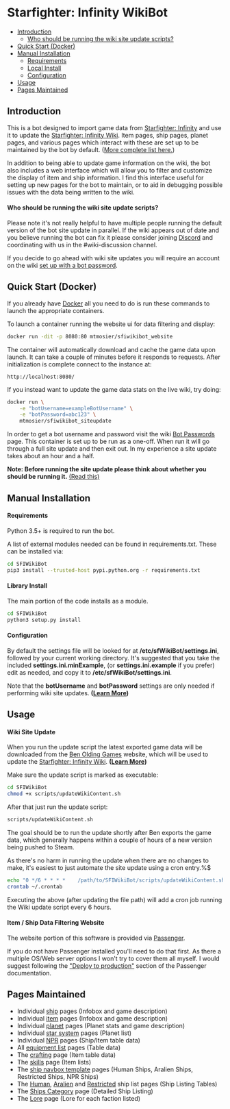 # Starfighter: Infinity WikiBot

- [Introduction](#introduction)
    - [Who should be running the wiki site update scripts?](#who-should-use-this)
- [Quick Start (Docker)](#quick-start-docker)
- [Manual Installation](#manual-installation)
    - [Requirements](#requirements)
    - [Local Install](#local-install)
    - [Configuration](#configuration)
- [Usage](#basic-usage)
- [Pages Maintained](#pages-maintained)


## Introduction

This is a bot designed to import game data from [Starfighter: Infinity](http://www.starfighterinfinity.com/) and use it to update the [Starfighter: Infinity Wiki](https://starfighter-infinity.fandom.com/wiki/).  Item pages, ship pages, planet pages, and various pages which interact with these are set up to be maintained by the bot by default. ([More complete list here.](#pages-maintained))

In addition to being able to update game information on the wiki, the bot also includes a web interface which will allow you to filter and customize the display of item and ship information.  I find this interface useful for setting up new pages for the bot to maintain, or to aid in debugging possible issues with the data being written to the wiki.

<a name="who-should-use-this"></a>
#### Who should be running the wiki site update scripts?
Please note it's not really helpful to have multiple people running the default version of the bot site update in parallel. If the wiki appears out of date and you believe running the bot can fix it please consider joining [Discord](https://discordapp.com/invite/DCnp3Vp) and coordinating with us in the #wiki-discussion channel.

If you decide to go ahead with wiki site updates you will require an account on the wiki [set up with a bot password](https://starfighter-infinity.fandom.com/wiki/Special:BotPasswords).


## Quick Start (Docker)

If you already have [Docker](https://www.docker.com/get-started) all you need to do is run these commands to launch the appropriate containers.

To launch a container running the website ui for data filtering and display:
```bash
docker run -dit -p 8080:80 mtmosier/sfiwikibot_website
```
The container will automatically download and cache the game data upon launch.  It can take a couple of minutes before it responds to requests.  After initialization is complete connect to the instance at:

```
http://localhost:8080/
```

If you instead want to update the game data stats on the live wiki, try doing:
```bash
docker run \
    -e "botUsername=exampleBotUsername" \
    -e "botPassword=abc123" \
    mtmosier/sfiwikibot_siteupdate
```
In order to get a bot username and password visit the wiki [Bot Passwords](https://starfighter-infinity.fandom.com/wiki/Special:BotPasswords) page. This container is set up to be run as a one-off.  When run it will go through a full site update and then exit out.  In my experience a site update takes about an hour and a half.

**Note: Before running the site update please think about whether you should be running it.** [(Read this)](#who-should-use-this)


<a name="manual-installation"></a>
## Manual Installation

#### Requirements
Python 3.5+ is required to run the bot.

A list of external modules needed can be found in requirements.txt. These can be installed via:
```bash
cd SFIWikiBot
pip3 install --trusted-host pypi.python.org -r requirements.txt
```


#### Library Install

The main portion of the code installs as a module.
```bash
cd SFIWikiBot
python3 setup.py install
```


#### Configuration

By default the settings file will be looked for at **/etc/sfWikiBot/settings.ini**, followed by your current working directory.  It's suggested that you take the included **settings.ini.minExample**, (or **settings.ini.example** if you prefer) edit as needed, and copy it to **/etc/sfWikiBot/settings.ini**.

Note that the **botUsername** and **botPassword** settings are only needed if performing wiki site updates. **([Learn More](#who-should-use-this))**


## Usage

#### Wiki Site Update ####

When you run the update script the latest exported game data will be downloaded from the [Ben Olding Games](http://www.benoldinggames.co.uk/) website, which will be used to update the [Starfighter: Infinity Wiki](https://starfighter-infinity.fandom.com/wiki/Starfighter:_Infinity_Wiki). **([Learn More](#who-should-use-this))**

Make sure the update script is marked as executable:
```bash
cd SFIWikiBot
chmod +x scripts/updateWikiContent.sh
```

After that just run the update script:
```bash
scripts/updateWikiContent.sh
```

The goal should be to run the update shortly after Ben exports the game data, which generally happens within a couple of hours of a new version being pushed to Steam.  

As there's no harm in running the update when there are no changes to make, it's easiest to just automate the site update using a cron entry.%$

```bash
echo "0 */6 * * * *    /path/to/SFIWikiBot/scripts/updateWikiContent.sh" >> ~/.crontab
crontab ~/.crontab
```

Executing the above (after updating the file path) will add a cron job running the Wiki update script every 6 hours.


#### Item / Ship Data Filtering Website ####

The website portion of this software is provided via [Passenger](https://www.phusionpassenger.com/).

If you do not have Passenger installed you'll need to do that first.  As there a multiple OS/Web server options I won't try to cover them all myself.  I would suggest following the ["Deploy to production"](https://www.phusionpassenger.com/docs/tutorials/deploy_to_production/) section of the Passenger documentation.




## Pages Maintained
- Individual [ship](https://starfighter-infinity.fandom.com/wiki/Starfighter) pages (Infobox and game description)
- Individual [item](https://starfighter-infinity.fandom.com/wiki/HV_Projectile) pages (Infobox and game description)
- Individual [planet](https://starfighter-infinity.fandom.com/wiki/Ferenginar) pages (Planet stats and game description)
- Individual [star system](https://starfighter-infinity.fandom.com/wiki/Alpha_Crucis) pages (Planet list)
- Individual [NPR](https://starfighter-infinity.fandom.com/wiki/Null_Dwellers) pages (Ship/Item table data)
- All [equipment list](https://starfighter-infinity.fandom.com/wiki/Category:Equipment) pages (Table data)
- The [crafting](https://starfighter-infinity.fandom.com/wiki/Crafting) page (Item table data)
- The [skills](https://starfighter-infinity.fandom.com/wiki/Skills) page (Item lists)
- The [ship navbox template](https://starfighter-infinity.fandom.com/wiki/Template:Human_Ships) pages (Human Ships, Aralien Ships, Restricted Ships, NPR Ships)
- The [Human](https://starfighter-infinity.fandom.com/wiki/Category:Human_Ships), [Aralien](https://starfighter-infinity.fandom.com/wiki/Category:Aralien_Ships) and [Restricted](https://starfighter-infinity.fandom.com/wiki/Restricted_Ships) ship list pages (Ship Listing Tables)
- The [Ships Category](https://starfighter-infinity.fandom.com/wiki/Category:Ships) page (Detailed Ship Listing)
- The [Lore](https://starfighter-infinity.fandom.com/wiki/Lore) page (Lore for each faction listed)
